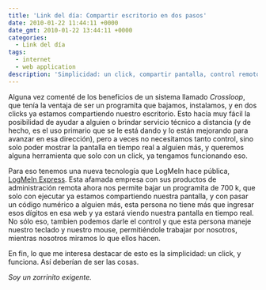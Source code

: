 ```yaml
---
title: 'Link del día: Compartir escritorio en dos pasos'
date: 2010-01-22 11:44:11 +0000
date_gmt: 2010-01-22 13:44:11 +0000
categories:
  - Link del día
tags:
  - internet
  - web application
description: 'Simplicidad: un click, compartir pantalla, control remoto, LogMeIn Express.'
---
```



Alguna vez comenté de los beneficios de un sistema llamado _Crossloop_, que tenía la ventaja de ser un programita que bajamos, instalamos, y en dos clicks ya estamos compartiendo nuestro escritorio. Esto hacía muy fácil la posibilidad de ayudar a alguien o brindar servicio técnico a distancia (y de hecho, es el uso primario que se le está dando y lo están mejorando para avanzar en esa dirección), pero a veces no necesitamos tanto control, sino solo poder mostrar la pantalla en tiempo real a alguien más, y queremos alguna herramienta que solo con un click, ya tengamos funcionando eso.

Para eso tenemos una nueva tecnología que LogMeIn hace pública, [LogMeIn Express](https://secure.logmein.com/US/products/express/Default.aspx). Esta afamada empresa con sus productos de administración remota ahora nos permite bajar un programita de 700 k, que solo con ejecutar ya estamos compartiendo nuestra pantalla, y con pasar un código numérico a alguien más, esta persona no tiene más que ingresar esos dígitos en esa web y ya estará viendo nuestra pantalla en tiempo real. No sólo eso, tambien podemos darle el control y que esta persona maneje nuestro teclado y nuestro mouse, permitiéndole trabajar por nosotros, mientras nosotros miramos lo que ellos hacen.

En fin, lo que me interesa destacar de esto es la simplicidad: un click, y funciona. Así deberían de ser las cosas.

_Soy un zorrinito exigente._
